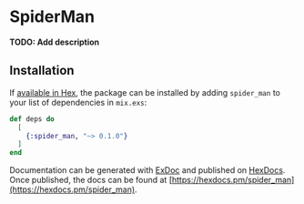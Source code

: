 # SpiderMan

**TODO: Add description**

## Installation

If [available in Hex](https://hex.pm/docs/publish), the package can be installed
by adding `spider_man` to your list of dependencies in `mix.exs`:

```elixir
def deps do
  [
    {:spider_man, "~> 0.1.0"}
  ]
end
```

Documentation can be generated with [ExDoc](https://github.com/elixir-lang/ex_doc)
and published on [HexDocs](https://hexdocs.pm). Once published, the docs can
be found at [https://hexdocs.pm/spider_man](https://hexdocs.pm/spider_man).

